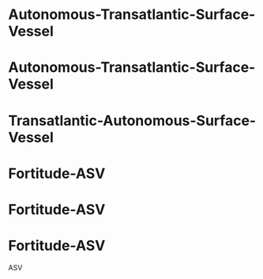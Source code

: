 # Autonomous-Transatlantic-Surface-Vessel
# Autonomous-Transatlantic-Surface-Vessel
# Transatlantic-Autonomous-Surface-Vessel
# Fortitude-ASV
# Fortitude-ASV
# Fortitude-ASV
ASV
